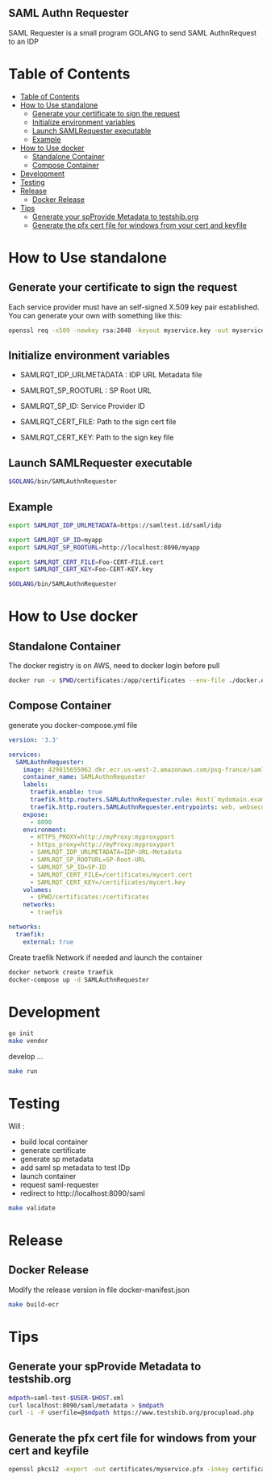 SAML Authn Requester
------------------------------

SAML Requester is a small program GOLANG to send SAML AuthnRequest to an IDP 

# Table of Contents

- [Table of Contents](#table-of-contents)
- [How to Use standalone](#how-to-use-standalone)
  - [Generate your certificate to sign the request](#generate-your-certificate-to-sign-the-request)
  - [Initialize environment variables](#initialize-environment-variables)
  - [Launch SAMLRequester executable](#launch-samlrequester-executable)
  - [Example](#example)
- [How to Use docker](#how-to-use-docker)
  - [Standalone Container](#standalone-container)
  - [Compose Container](#compose-container)
- [Development](#development)
- [Testing](#testing)
- [Release](#release)
  - [Docker Release](#docker-release)
- [Tips](#tips)
  - [Generate your spProvide Metadata to testshib.org](#generate-your-spprovide-metadata-to-testshiborg)
  - [Generate the pfx cert file for windows from your cert and keyfile](#generate-the-pfx-cert-file-for-windows-from-your-cert-and-keyfile)

# How to Use standalone

## Generate your certificate to sign the request

Each service provider must have an self-signed X.509 key pair established. You can generate your own with something like this:

```bash
openssl req -x509 -newkey rsa:2048 -keyout myservice.key -out myservice.cert -days 365 -nodes -subj "/CN=myservice.example.com"
```

## Initialize environment variables

- SAMLRQT_IDP_URLMETADATA : IDP URL Metadata file

- SAMLRQT_SP_ROOTURL : SP Root URL
- SAMLRQT_SP_ID: Service Provider ID

- SAMLRQT_CERT_FILE: Path to the sign cert file
- SAMLRQT_CERT_KEY: Path to the sign key file

## Launch SAMLRequester executable

```bash
$GOLANG/bin/SAMLAuthnRequester
```

## Example

```bash
export SAMLRQT_IDP_URLMETADATA=https://samltest.id/saml/idp

export SAMLRQT_SP_ID=myapp
export SAMLRQT_SP_ROOTURL=http://localhost:8090/myapp

export SAMLRQT_CERT_FILE=Foo-CERT-FILE.cert
export SAMLRQT_CERT_KEY=Foo-CERT-KEY.key

$GOLANG/bin/SAMLAuthnRequester
```

# How to Use docker

## Standalone Container

The docker registry is on AWS, need to docker login before pull

```bash
docker run -v $PWD/certificates:/app/certificates --env-file ./docker.envfile --rm 429815655062.dkr.ecr.us-west-2.amazonaws.com/psg-france/samlauthnrequester:latest
```

## Compose Container

generate you docker-compose.yml file

```yaml
version: '3.3'

services:
  SAMLAuthnRequester:
    image: 429815655062.dkr.ecr.us-west-2.amazonaws.com/psg-france/samlauthnrequester:latest
    container_name: SAMLAuthnRequester
    labels:
      traefik.enable: true
      traefik.http.routers.SAMLAuthnRequester.rule: Host(`mydomain.example.com` && PathPrefix(`/saml-requester`))
      traefik.http.routers.SAMLAuthnRequester.entrypoints: web, websecure
    expose:
      - 8090
    environment:   
      - HTTPS_PROXY=http://myProxy:myproxyport
      - https_proxy=http://myProxy:myproxyport
      - SAMLRQT_IDP_URLMETADATA=IDP-URL-Metadata
      - SAMLRQT_SP_ROOTURL=SP-Root-URL
      - SAMLRQT_SP_ID=SP-ID
      - SAMLRQT_CERT_FILE=/certificates/mycert.cert
      - SAMLRQT_CERT_KEY=/certificates/mycert.key
    volumes:
      - $PWD/certificates:/certificates
    networks:
      - traefik

networks:
  traefik:
    external: true
```

Create traefik Network if needed and launch the container

```bash
docker network create traefik
docker-compose up -d SAMLAuthnRequester
```

# Development

```bash
go init
make vendor
```

develop ...

```bash
make run
```

# Testing

Will :
- build local container
- generate certificate
- generate sp metadata
- add saml sp metadata to test IDp
- launch container
- request saml-requester
- redirect to http://localhost:8090/saml


```bash
make validate
```


# Release

## Docker Release

Modify the release version in file docker-manifest.json
```bash
make build-ecr
```

# Tips

## Generate your spProvide Metadata to testshib.org

```bash
mdpath=saml-test-$USER-$HOST.xml
curl localhost:8090/saml/metadata > $mdpath
curl -i -F userfile=@$mdpath https://www.testshib.org/procupload.php
```

## Generate the pfx cert file for windows from your cert and keyfile

```bash
openssl pkcs12 -export -out certificates/myservice.pfx -inkey certificates/myservice.key -in certificates/myservice.crt 
```
